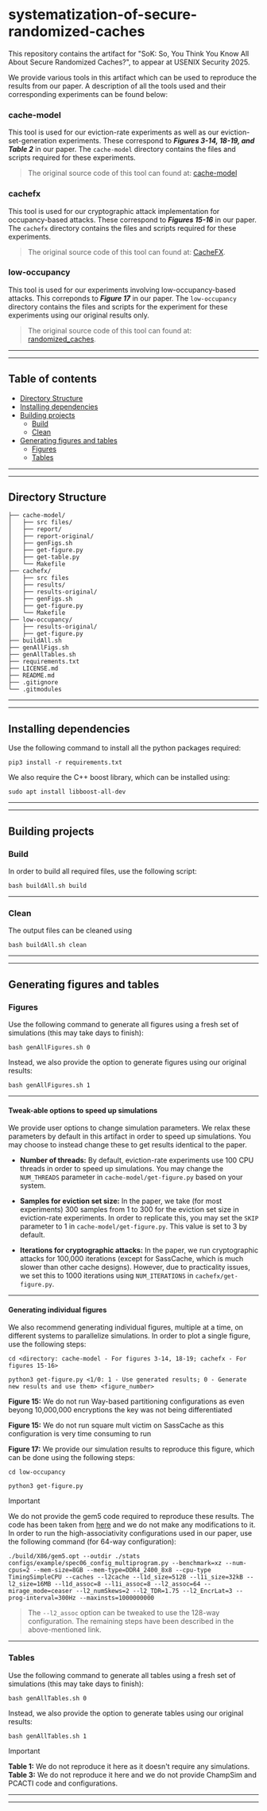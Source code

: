 # systematization-of-secure-randomized-caches

This repository contains the artifact for "SoK: So, You Think You Know All About Secure Randomized Caches?", to appear at USENIX Security 2025.

We provide various tools in this artifact which can be used to reproduce the results from our paper. A description of all the tools used and their corresponding experiments can be found below:

### cache-model

This tool is used for our eviction-rate experiments as well as our eviction-set-generation experiments. These correspond to **_Figures 3-14, 18-19, and Table 2_** in our paper. The `cache-model` directory contains the files and scripts required for these experiments.

> The original source code of this tool can found at: [cache-model](https://github.com/comparch-security/cache-model)

### cachefx

This tool is used for our cryptographic attack implementation for occupancy-based attacks. These correspond to **_Figures 15-16_** in our paper. The `cachefx` directory contains the files and scripts required for these experiments.

> The original source code of this tool can found at: [CacheFX](https://github.com/0xADE1A1DE/CacheFX).

### low-occupancy

This tool is used for our experiments involving low-occupancy-based attacks. This correponds to **_Figure 17_** in our paper. The `low-occupancy` directory contains the files and scripts for the experiment for these experiments using our original results only.

> The original source code of this tool can found at: [randomized_caches](https://github.com/SEAL-IIT-KGP/randomized_caches).

---
---

## Table of contents
* [Directory Structure](#directory-structure)
* [Installing dependencies](#installing-dependencies)
* [Building projects](#building-projects)
    * [Build](#build)
    * [Clean](#clean)
* [Generating figures and tables](#generating-figures-and-tables)
    * [Figures](#figures)
    * [Tables](#tables)

---
---

## Directory Structure

```
├── cache-model/
│   ├── src files/
│   ├── report/
│   ├── report-original/
│   ├── genFigs.sh
│   ├── get-figure.py
│   ├── get-table.py
│   └── Makefile
├── cachefx/
│   ├── src files
│   ├── results/
│   ├── results-original/
│   ├── genFigs.sh
│   ├── get-figure.py
│   └── Makefile
├── low-occupancy/
│   ├── results-original/
│   ├── get-figure.py
├── buildAll.sh
├── genAllFigs.sh
├── genAllTables.sh
├── requirements.txt
├── LICENSE.md
├── README.md
├── .gitignore
└── .gitmodules
```

---
---

## Installing dependencies

Use the following command to install all the python packages required:

```
pip3 install -r requirements.txt
```

We also require the C++ boost library, which can be installed using:

```
sudo apt install libboost-all-dev
```

---
---

## Building projects
### Build

In order to build all required files, use the following script:

```
bash buildAll.sh build
```

---

### Clean
The output files can be cleaned using

```
bash buildAll.sh clean
```

---
---

## Generating figures and tables
### Figures

Use the following command to generate all figures using a fresh set of simulations (this may take days to finish):

```
bash genAllFigures.sh 0
```

Instead, we also provide the option to generate figures using our original results:

```
bash genAllFigures.sh 1
```

---

#### Tweak-able options to speed up simulations

We provide user options to change simulation parameters. We relax these parameters by default in this artifact in order to speed up simulations. You may choose to instead change these to get results identical to the paper.

* **Number of threads:** By default, eviction-rate experiments use 100 CPU threads in order to speed up simulations. You may change the `NUM_THREADS` parameter in `cache-model/get-figure.py` based on your system.

* **Samples for eviction set size:** In the paper, we take (for most experiments) 300 samples from 1 to 300 for the eviction set size in eviction-rate experiments. In order to replicate this, you may set the `SKIP` parameter to 1 in `cache-model/get-figure.py`. This value is set to 3 by default.

* **Iterations for cryptographic attacks:** In the paper, we run cryptographic attacks for 100,000 iterations (except for SassCache, which is much slower than other cache designs). However, due to practicality issues, we set this to 1000 iterations using `NUM_ITERATIONS` in `cachefx/get-figure.py`.

---

#### Generating individual figures

We also recommend generating individual figures, multiple at a time, on different systems to parallelize simulations.
In order to plot a single figure, use the following steps:

```
cd <directory: cache-model - For figures 3-14, 18-19; cachefx - For figures 15-16>

python3 get-figure.py <1/0: 1 - Use generated results; 0 - Generate new results and use them> <figure_number>
```

<!-- > [!NOTE] -->
<!-- > The results required to generate a figure may depend on simulations of previous figures. Please also generate these previous figures or manually run the required simulations. -->

**Figure 15:** We do not run Way-based partitioning configurations as even beyong 10,000,000 encryptions the key was not being differentiated

**Figure 15:** We do not run square mult victim on SassCache as this configuration is very time consuming to run

**Figure 17:** We provide our simulation results to reproduce this figure, which can be done using the following steps:

```
cd low-occupancy

python3 get-figure.py
```

> [!IMPORTANT] 
> We do not provide the gem5 code required to reproduce these results. The code has been taken from [here](https://github.com/SEAL-IIT-KGP/randomized_caches/tree/main?tab=readme-ov-file) and we do not make any modifications to it. In order to run the high-associativity configurations used in our paper, use the following command (for 64-way configuration):

```
./build/X86/gem5.opt --outdir ./stats configs/example/spec06_config_multiprogram.py --benchmark=xz --num-cpus=2 --mem-size=8GB --mem-type=DDR4_2400_8x8 --cpu-type TimingSimpleCPU --caches --l2cache --l1d_size=512B --l1i_size=32kB --l2_size=16MB --l1d_assoc=8 --l1i_assoc=8 --l2_assoc=64 --mirage_mode=ceaser --l2_numSkews=2 --l2_TDR=1.75 --l2_EncrLat=3 --prog-interval=300Hz --maxinsts=1000000000 
```

> The `--l2_assoc` option can be tweaked to use the 128-way configuration. The remaining steps have been described in the above-mentioned link.

---

### Tables

Use the following command to generate all tables using a fresh set of simulations (this may take days to finish):

```
bash genAllTables.sh 0
```

Instead, we also provide the option to generate tables using our original results:

```
bash genAllTables.sh 1
```

> [!IMPORTANT] 
> **Table 1:** We do not reproduce it here as it doesn't require any simulations.
> **Table 3:** We do not reproduce it here and we do not provide ChampSim and PCACTI code and configurations.

---
---